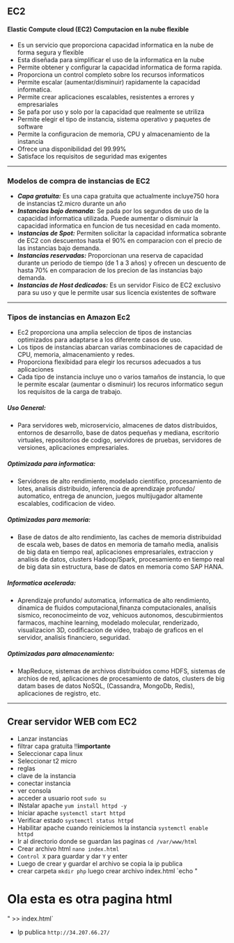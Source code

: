 ## EC2
#### Elastic Compute cloud (EC2) Computacion en la nube flexible
* Es un servicio que proporciona capacidad informatica en la nube de forma segura y flexible
* Esta diseñada para simplificar el uso de la informatica en la nube
* Permite obtener y configurar la capacidad informatica de forma rapida.
* Proporciona un control completo sobre los recursos informaticos
* Permite escalar (aumentar/disminuir) rapidamente la capacidad informatica.
* Permite crear aplicaciones escalables, resistentes a errores y empresariales
* Se pafa por uso y solo por la capacidad que realmente se utriliza
* Permite elegir el tipo de instancia, sistema operativo y paquetes de software
* Permite la configuracion de memoria, CPU y almacenamiento de la instancia
* Ofrece una disponibilidad del 99.99%
* Satisface los requisitos de seguridad mas exigentes
---
### Modelos de compra de instancias de EC2
* ***Capa gratuita:*** Es una capa gratuita que actualmente incluye750 hora de instancias t2.micro durante un año
* ***Instancias bajo demanda:*** Se pada por los segundos de uso de la capacidad informatica utilizada. Puede aumentar o disminuir la capacidad informatica en funcion de tus necesidad en cada momento.
* I***nstancias de Spot:*** Permiten solicitar la capacidad informatica sobrante de EC2 con descuentos hasta el 90% en comparacion con el precio de las instancias bajo demanda.
* ***Instancias reservadas:*** Proporcionan una reserva de capacidad durante un periodo de tiempo (de 1 a 3 años) y ofrecen un descuento de hasta 70% en comparacion de los precion de las instancias bajo demanda.
* ***Instancias de Host dedicados:*** Es un servidor Fisico de EC2 exclusivo para su uso y que le permite usar sus licencia existentes de software

---
### Tipos de instancias en Amazon Ec2
* Ec2 proporciona una amplia seleccion de tipos de instancias optimizados para adaptarse a los diferente casos de uso.
* Los tipos de instancias abarcan varias combinaciones de capacidad de CPU, memoria, almacenamiento y redes.
* Proporciona flexibidad para elegir los recursos adecuados a tus aplicaciones
* Cada tipo de instancia incluye uno o varios tamaños de instancia, lo que le permite escalar (aumentar o disminuir) los recuros informatico segun los requisitos de la carga de trabajo.

##### Uso General:
* Para servidores web, microservicio, almacenes de datos distribuidos, entornos de desarrollo, base de datos pequeñas y mediana, escritorio virtuales, repositorios de codigo, servidores de pruebas, servidores de versiones, aplicaciones empresariales.

##### Optimizada para informatica:
* Servidores de alto rendimiento, modelado cientifico, procesamiento de lotes, analisis distribuido, inferencia de aprendizaje profundo/ automatico, entrega de anuncion, juegos multijugador altamente escalables, codificacion de video.

##### Optimizadas para memoria:
* Base de datos de alto rendimiento, las caches de memoria distribuidad de escala web, bases de datos en memoria de tamaño media, analisis de big data en tiempo real, aplicaciones empresariales, extraccion y analisis de datos, clusters Hadoop/Spark, procesamiento en tiempo real de big data sin estructura, base de datos en memoria como SAP HANA.

##### Informatica acelerada:
* Aprendizaje profundo/ automatica, informatica de alto rendimiento, dinamica de fluidos computacional,finanza computacionales, analisis sismico, reconocimeinto de voz, vehicuos autonomos, descubirmientos farmacos, machine learning, modelado molecular, renderizado, visualizacion 3D, codificacion de video, trabajo de graficos en el servidor, analisis financiero, seguridad.

##### Optimizadas para almacenamiento:
* MapReduce, sistemas de archivos distribuidos como HDFS, sistemas de archios de red, aplicaciones de procesamiento de datos, clusters de big datam bases de datos NoSQL, (Cassandra, MongoDb, Redis), aplicaciones de registro, etc.

---

## Crear servidor WEB com EC2

* Lanzar instancias
* filtrar capa gratuita !!**importante**
* Seleccionar capa linux
* Seleccionar t2 micro
* reglas
* clave de la instancia
* conectar instancia
* ver consola
* acceder a usuario root `sudo su`
* INstalar apache `yum install httpd -y`
* Iniciar apache `systemctl start httpd`
* Verificar estado `systemctl status httpd`
* Habilitar apache cuando reiniciemos la instancia `systemctl enable httpd`
* Ir al directorio donde se guardan las paginas `cd /var/www/html`
* Crear archivo html `nano index.html`
* `Control X` para guardar y dar `Y` y enter
* Luego de crear y guardar el archivo se copia la ip publica 
* crear carpeta `mkdir php` luego crear archivo index.html `echo "<html>
<body>
<h1>Ola esta es otra pagina html </h1>
</body>
</html>" >> index.html`

* Ip publica `http://34.207.66.27/`
